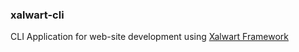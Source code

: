 ### xalwart-cli

CLI Application for web-site development using
[Xalwart Framework](https://github.com/YuriyLisovskiy/xalwart)
